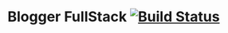 # Blogger FullStack  [![Build Status](https://travis-ci.com/futureproofd/Blogger-FullStack.svg?token=ckUzsBZ6S6JpCLYPq21N&branch=master)](https://travis-ci.com/futureproofd/Blogger-FullStack)
